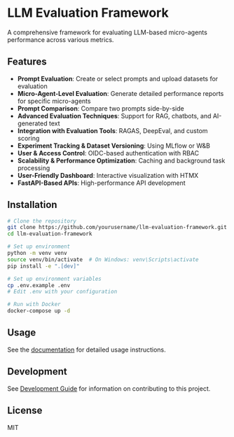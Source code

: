 # LLM Evaluation Framework

A comprehensive framework for evaluating LLM-based micro-agents performance across various metrics.

## Features

- **Prompt Evaluation**: Create or select prompts and upload datasets for evaluation
- **Micro-Agent-Level Evaluation**: Generate detailed performance reports for specific micro-agents
- **Prompt Comparison**: Compare two prompts side-by-side
- **Advanced Evaluation Techniques**: Support for RAG, chatbots, and AI-generated text
- **Integration with Evaluation Tools**: RAGAS, DeepEval, and custom scoring
- **Experiment Tracking & Dataset Versioning**: Using MLflow or W&B
- **User & Access Control**: OIDC-based authentication with RBAC
- **Scalability & Performance Optimization**: Caching and background task processing
- **User-Friendly Dashboard**: Interactive visualization with HTMX
- **FastAPI-Based APIs**: High-performance API development

## Installation

```bash
# Clone the repository
git clone https://github.com/yourusername/llm-evaluation-framework.git
cd llm-evaluation-framework

# Set up environment
python -m venv venv
source venv/bin/activate  # On Windows: venv\Scripts\activate
pip install -e ".[dev]"

# Set up environment variables
cp .env.example .env
# Edit .env with your configuration

# Run with Docker
docker-compose up -d
```

## Usage

See the [documentation](./docs) for detailed usage instructions.

## Development

See [Development Guide](./docs/guides/development.md) for information on contributing to this project.

## License

MIT
